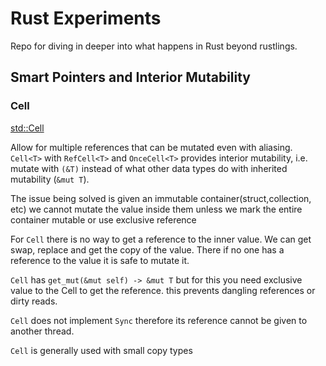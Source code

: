 # Rust Experiments

Repo for diving in deeper into what happens in Rust beyond rustlings.

## Smart Pointers and Interior Mutability

### Cell

[std::Cell](https://doc.rust-lang.org/std/cell/struct.Cell.html)

Allow for multiple references that can be mutated even with aliasing. `Cell<T>`
with `RefCell<T>` and `OnceCell<T>` provides interior mutability, i.e. mutate
with `(&T)` instead of what other data types do with inherited mutability (`&mut T`).

The issue being solved is given an immutable container(struct,collection, etc) we
cannot mutate the value inside them unless we mark the entire container mutable
or use exclusive reference

For `Cell` there is no way to get a reference to the inner value. We can get swap,
replace and get the copy of the value. There if no one has a reference to the value
it is safe to mutate it.

`Cell` has `get_mut(&mut self) -> &mut T` but for this you need exclusive value to the
Cell to get the reference. this prevents dangling references or dirty reads.

`Cell` does not implement `Sync` therefore its reference cannot be given to another thread.

`Cell` is generally used with small copy types
